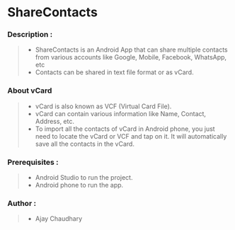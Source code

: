 # ShareContacts


### Description :
> * ShareContacts is an Android App that can share multiple contacts from various accounts like Google, Mobile, Facebook, WhatsApp, etc 
> * Contacts can be shared in text file format or as vCard. 


### About vCard
> * vCard is also known as VCF (Virtual Card File).
> * vCard can contain various information like Name, Contact, Address, etc.
> * To import all the contacts of vCard in Android phone, you just need to locate the vCard or VCF and tap on it. It will automatically save all the contacts in the vCard.


### Prerequisites : 
> * Android Studio to run the project.
> * Android phone to run the app.


### Author :
> * Ajay Chaudhary

